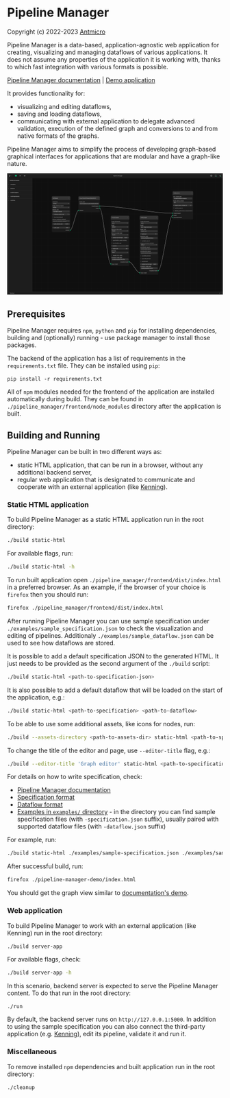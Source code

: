 # Pipeline Manager

Copyright (c) 2022-2023 [Antmicro](https://www.antmicro.com)

Pipeline Manager is a data-based, application-agnostic web application for creating, visualizing and managing dataflows of various applications.
It does not assume any properties of the application it is working with, thanks to which fast integration with various formats is possible.

[Pipeline Manager documentation](https://antmicro.github.io/kenning-pipeline-manager/) | [Demo application](https://antmicro.github.io/kenning-pipeline-manager/static-demo)

It provides functionality for:

* visualizing and editing dataflows,
* saving and loading dataflows,
* communicating with external application to delegate advanced validation, execution of the defined graph and conversions to and from native formats of the graphs.

Pipeline Manager aims to simplify the process of developing graph-based graphical interfaces for applications that are modular and have a graph-like nature.

![Pipeline Manager](img/pipeline_manager_visualisation.png)

## Prerequisites

Pipeline Manager requires `npm`, `python` and `pip` for installing dependencies, building and (optionally) running - use package manager to install those packages.

The backend of the application has a list of requirements in the `requirements.txt` file.
They can be installed using `pip`:

```
pip install -r requirements.txt
```

All of `npm` modules needed for the frontend of the application are installed automatically during build.
They can be found in `./pipeline_manager/frontend/node_modules` directory after the application is built.

## Building and Running

Pipeline Manager can be built in two different ways as:

* static HTML application, that can be run in a browser, without any additional backend server,
* regular web application that is designated to communicate and cooperate with an external application (like [Kenning](https://github.com/antmicro/kenning)).

### Static HTML application

To build Pipeline Manager as a static HTML application run  in the root directory:

```bash
./build static-html
```

For available flags, run:

```bash
./build static-html -h
```

To run built application open `./pipeline_manager/frontend/dist/index.html` in a preferred browser.
As an example, if the browser of your choice is `firefox` then you should run:

```bash
firefox ./pipeline_manager/frontend/dist/index.html
```

After running Pipeline Manager you can use sample specification under `./examples/sample_specification.json` to check the visualization and editing of pipelines.
Additionaly `./examples/sample_dataflow.json` can be used to see how dataflows are stored.

It is possible to add a default specification JSON to the generated HTML.
It just needs to be provided as the second argument of the `./build` script:

```bash
./build static-html <path-to-specification-json>
```

It is also possible to add a default dataflow that will be loaded on the start of the application, e.g.:

```bash
./build static-html <path-to-specification> <path-to-dataflow>
```

To be able to use some additional assets, like icons for nodes, run:

```bash
./build --assets-directory <path-to-assets-dir> static-html <path-to-specification> <path-to-dataflow>
```

To change the title of the editor and page, use `--editor-title` flag, e.g.:

```bash
./build --editor-title 'Graph editor' static-html <path-to-specification> <path-to-dataflow>
```

For details on how to write specification, check:

* [Pipeline Manager documentation](https://antmicro.github.io/kenning-pipeline-manager)
* [Specification format](https://antmicro.github.io/kenning-pipeline-manager/specification-format.html)
* [Dataflow format](https://antmicro.github.io/kenning-pipeline-manager/dataflow-format.html)
* [Examples in `examples/` directory](https://github.com/antmicro/kenning-pipeline-manager/tree/main/examples) - in the directory you can find sample specification files (with `-specification.json` suffix), usually paired with supported dataflow files (with `-dataflow.json` suffix)

For example, run:

```bash
./build static-html ./examples/sample-specification.json ./examples/sample-dataflow.json --output-directory ./pipeline-manager-demo
```

After successful build, run:

```bash
firefox ./pipeline-manager-demo/index.html
```

You should get the graph view similar to [documentation's demo](https://antmicro.github.io/kenning-pipeline-manager/static-demo).

### Web application

To build Pipeline Manager to work with an external application (like Kenning) run in the root directory:

```bash
./build server-app
```

For available flags, check:

```bash
./build server-app -h
```

In this scenario, backend server is expected to serve the Pipeline Manager content.
To do that run in the root directory:

```
./run
```

By default, the backend server runs on `http://127.0.0.1:5000`.
In addition to using the sample specification you can also connect the third-party application (e.g. [Kenning](https://github.com/antmicro/kenning)), edit its pipeline, validate it and run it.

### Miscellaneous

To remove installed `npm` dependencies and built application run in the root directory:

```
./cleanup
```
